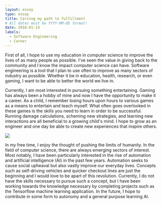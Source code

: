 ```yaml
---
layout: essay
type: essay
title: Carving my path to fulfillment
# All dates must be YYYY-MM-DD format!
date: 2018-01-14
labels:
  - Software Engineering
  - Career
---
```


First of all, I hope to use my education in computer science to improve the lives of as many people as possible. I've seen the value in giving back to the community and I know the impact computer science can have. Software engineering is a tool that I plan to use often to improve as many sectors of industry as possible. Whether it be in education, health, research, or even gaming, I want to be able to better the world we live in.

Currently, I am most interested in pursuing something entertaining. Gaming has always been a hobby of mine and now I have the opportunity to make it a career. As a child, I remember losing hours upon hours to various games as a means to entertain and teach myself. What often goes overlooked in these games is the skills you need to learn in order to be successful. Running damage calculations, scheming new strategies, and learning new interactions are all beneficial to a growing child's mind. I hope to grow as an engineer and one day be able to create new experiences that inspire others.

<img class = "ui image" src="../images/lbp2.jpg" style="margin:0 auto; display: block">

In my free time, I enjoy the thought of pushing the limits of humanity. In the field of computer science, there are always emerging sectors of interest. Most notably, I have been particularly interested in the rise of automation and artificial intelligence (AI) in the past few years. Automation seeks to cause social upheaval but also vastly improve our everyday lives. Concepts such as self-driving vehicles and quicker checkout lines are just the beginning and I would love to be apart of this revolution. Currently, I do not have the skills necessary to pursue such a concept, but I have been working towards the knowledge necessary by completing projects such as the Tensorflow machine learning application. In the future, I hope to contribute in some form to autonomy and a general purpose learning AI.
